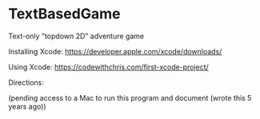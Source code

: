 # TextBasedGame
Text-only "topdown 2D" adventure game

Installing Xcode:   https://developer.apple.com/xcode/downloads/

Using Xcode:        https://codewithchris.com/first-xcode-project/

Directions:

(pending access to a Mac to run this program and document (wrote this 5 years ago)) 
